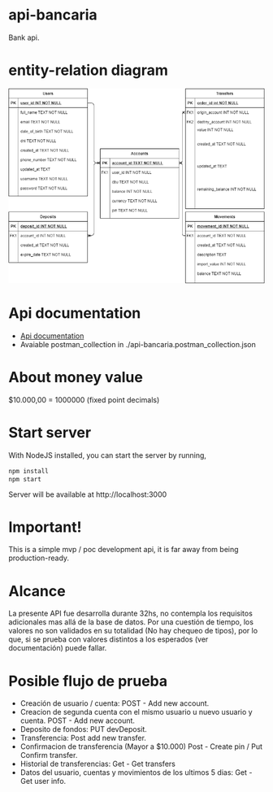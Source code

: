 # api-bancaria
Bank api.

# entity-relation diagram
![entity-relation](./api-bancaria-entidad-relacion.drawio.png?raw=true "DB")

# Api documentation

- [Api documentation](https://documenter.getpostman.com/view/12146233/UUy386Y2)
- Avaiable postman_collection in ./api-bancaria.postman_collection.json

# About money value
$10.000,00 = 1000000 (fixed point decimals)


# Start server
With NodeJS installed, you can start the server by running,

```
npm install
npm start
```
Server will be available at http://localhost:3000

# Important!
This is a simple mvp / poc development api, it is far away from being production-ready.

# Alcance
La presente API fue desarrolla durante 32hs, no contempla los requisitos adicionales mas allá de la base de datos. 
Por una cuestión de tiempo, los valores no son validados en su totalidad (No hay chequeo de tipos), por lo que, si se prueba
con valores distintos a los esperados (ver documentación) puede fallar. 

# Posible flujo de prueba
- Creación de usuario / cuenta: POST - Add new account. 
- Creacion de segunda cuenta con el mismo usuario u nuevo usuario y cuenta. POST - Add new account.
- Deposito de fondos: PUT devDeposit. 
- Transferencia: Post add new transfer. 
- Confirmacion de transferencia (Mayor a $10.000) Post - Create pin / Put Confirm transfer. 
- Historial de transferencias: Get - Get transfers
- Datos del usuario, cuentas y movimientos de los ultimos 5 dias: Get - Get user info.  